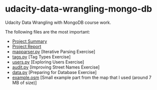 udacity-data-wrangling-mongo-db
===============================

Udacity Data Wrangling with MongoDB course work.

The following files are the most important:

* [Project Summary](https://github.com/paul-reiners/udacity-data-wrangling-mongo-db/blob/master/docs/ProjectSummary.md)
* [Project Report](https://github.com/paul-reiners/udacity-data-wrangling-mongo-db/blob/master/docs/ProjectReport.md)
* [mapparser.py](https://github.com/paul-reiners/udacity-data-wrangling-mongo-db/blob/master/maps/mapparser.py)      [Iterative Parsing Exercise]
* [tags.py](https://github.com/paul-reiners/udacity-data-wrangling-mongo-db/blob/master/maps/tags.py)                [Tag Types Exercise]
* [users.py](https://github.com/paul-reiners/udacity-data-wrangling-mongo-db/blob/master/maps/users.py)              [Exploring Users Exercise]
* [audit.py](https://github.com/paul-reiners/udacity-data-wrangling-mongo-db/blob/master/maps/audit.py)               [Improving Street Names Exercise]
* [data.py](https://github.com/paul-reiners/udacity-data-wrangling-mongo-db/blob/master/maps/data.py)                [Preparing for Database Exercise]
* [example.osm](https://github.com/paul-reiners/udacity-data-wrangling-mongo-db/blob/master/data/example.osm)       [Small example part from the map that I used (around 7 MB of size)]
